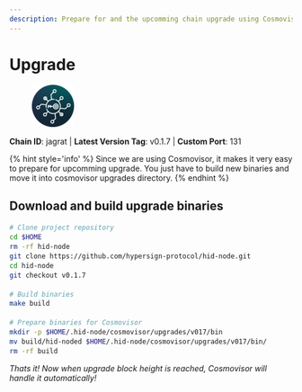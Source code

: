 ```yaml
---
description: Prepare for and the upcomming chain upgrade using Cosmovisor.
---
```


# Upgrade

<figure><img src="https://raw.githubusercontent.com/kj89/cosmos-images/main/logos/hypersign.png" alt=""><figcaption></figcaption></figure>

**Chain ID**: jagrat | **Latest Version Tag**: v0.1.7 | **Custom Port**: 131

{% hint style='info' %}
Since we are using Cosmovisor, it makes it very easy to prepare for upcomming upgrade.
You just have to build new binaries and move it into cosmovisor upgrades directory.
{% endhint %}

## Download and build upgrade binaries

```bash
# Clone project repository
cd $HOME
rm -rf hid-node
git clone https://github.com/hypersign-protocol/hid-node.git
cd hid-node
git checkout v0.1.7

# Build binaries
make build

# Prepare binaries for Cosmovisor
mkdir -p $HOME/.hid-node/cosmovisor/upgrades/v017/bin
mv build/hid-noded $HOME/.hid-node/cosmovisor/upgrades/v017/bin/
rm -rf build
```

*Thats it! Now when upgrade block height is reached, Cosmovisor will handle it automatically!*
